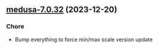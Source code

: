 

## [medusa-7.0.32](https://github.com/truecharts/charts/compare/medusa-7.0.31...medusa-7.0.32) (2023-12-20)

### Chore

- Bump everything to force min/max scale version update
  
  